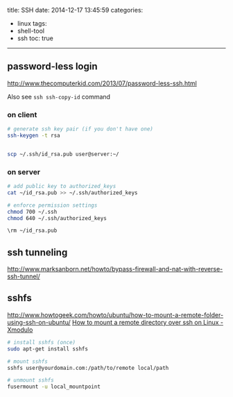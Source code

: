 title: SSH
date: 2014-12-17 13:45:59
categories:
- linux
tags:
- shell-tool
- ssh
toc: true
---

## password-less login

http://www.thecomputerkid.com/2013/07/password-less-ssh.html

Also see `ssh ssh-copy-id` command

### on client

```sh
# generate ssh key pair (if you don't have one)
ssh-keygen -t rsa


scp ~/.ssh/id_rsa.pub user@server:~/
```

### on server

```sh
# add public key to authorized_keys
cat ~/id_rsa.pub >> ~/.ssh/authorized_keys

# enforce permission settings
chmod 700 ~/.ssh
chmod 640 ~/.ssh/authorized_keys

\rm ~/id_rsa.pub
```

## ssh tunneling

http://www.marksanborn.net/howto/bypass-firewall-and-nat-with-reverse-ssh-tunnel/

## sshfs

http://www.howtogeek.com/howto/ubuntu/how-to-mount-a-remote-folder-using-ssh-on-ubuntu/
[How to mount a remote directory over ssh on Linux - Xmodulo](http://xmodulo.com/how-to-mount-remote-directory-over-ssh-on-linux.html)

```sh
# install sshfs (once)
sudo apt-get install sshfs

# mount sshfs
sshfs user@yourdomain.com:/path/to/remote local/path

# unmount sshfs
fusermount -u local_mountpoint
```
